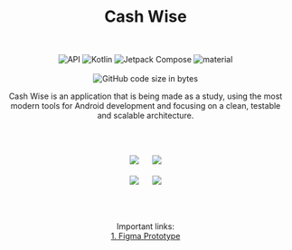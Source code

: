<h1 align="center">Cash Wise</h1>

</br>
<p align="center">
  <img alt="API" src="https://img.shields.io/badge/Api%2026+-50f270?logo=android&logoColor=black&style=for-the-badge"/></a>
  <img alt="Kotlin" src="https://img.shields.io/badge/Kotlin-a503fc?logo=kotlin&logoColor=white&style=for-the-badge"/></a>
  <img alt="Jetpack Compose" src="https://img.shields.io/static/v1?style=for-the-badge&message=Jetpack+Compose&color=4285F4&logo=Jetpack+Compose&logoColor=FFFFFF&label="/></a> 
  <img alt="material" src="https://custom-icon-badges.demolab.com/badge/material%20you-lightblue?style=for-the-badge&logoColor=333&logo=material-you"/></a>
  </br>
  </br>
  <img alt="GitHub code size in bytes" src="https://img.shields.io/github/languages/code-size/AleexAlvz/CashWise-Android?style=for-the-badge">
</p>

<p align="center">Cash Wise is an application that is being made as a study, using the most modern tools for Android development and focusing on a clean, testable and scalable architecture.</p>
</br>
</br>

<p align="center">
  <img src="../assets/splash_screen.png">&nbsp;&nbsp;&nbsp;&nbsp;&nbsp;&nbsp;<img src="../assets/login_screen.png">
  </br>
  </br>
  <img src="../assets/home_screen.png">&nbsp;&nbsp;&nbsp;&nbsp;&nbsp;&nbsp;<img src="../assets/my_wallet_screen.png">
</p>

</br>
</br>
<p align="center">Important links:
</br>
<a href="https://www.figma.com/file/C82fxHrLtihDqZsxEZZbE5/Prot%C3%B3tipo?type=design&node-id=0%3A1&mode=design&t=EvyIXSKo5ASZ93Ez-1">1. Figma Prototype</a>
</p>
